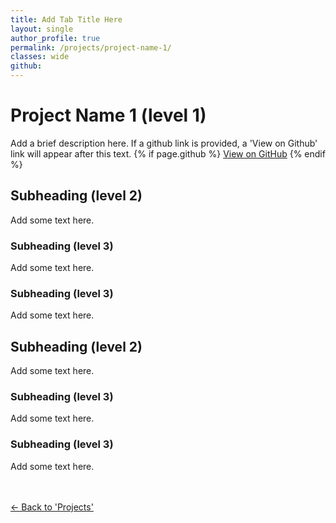 ```yaml
---
title: Add Tab Title Here
layout: single
author_profile: true
permalink: /projects/project-name-1/
classes: wide
github: 
---
```


# Project Name 1 (level 1)

Add a brief description here. If a github link is provided, a 'View on Github' link will appear after this text. {% if page.github %} <a href="{{ page.github }}">View on GitHub</a> {% endif %}

## Subheading (level 2)

Add some text here.

### Subheading (level 3)

Add some text here.

### Subheading (level 3)

Add some text here.

## Subheading (level 2)

Add some text here.

### Subheading (level 3)

Add some text here.

### Subheading (level 3)

Add some text here.

<br><br>
<a href="{{ site.url }}{{ site.baseurl }}/projects/">← Back to 'Projects'</a>
